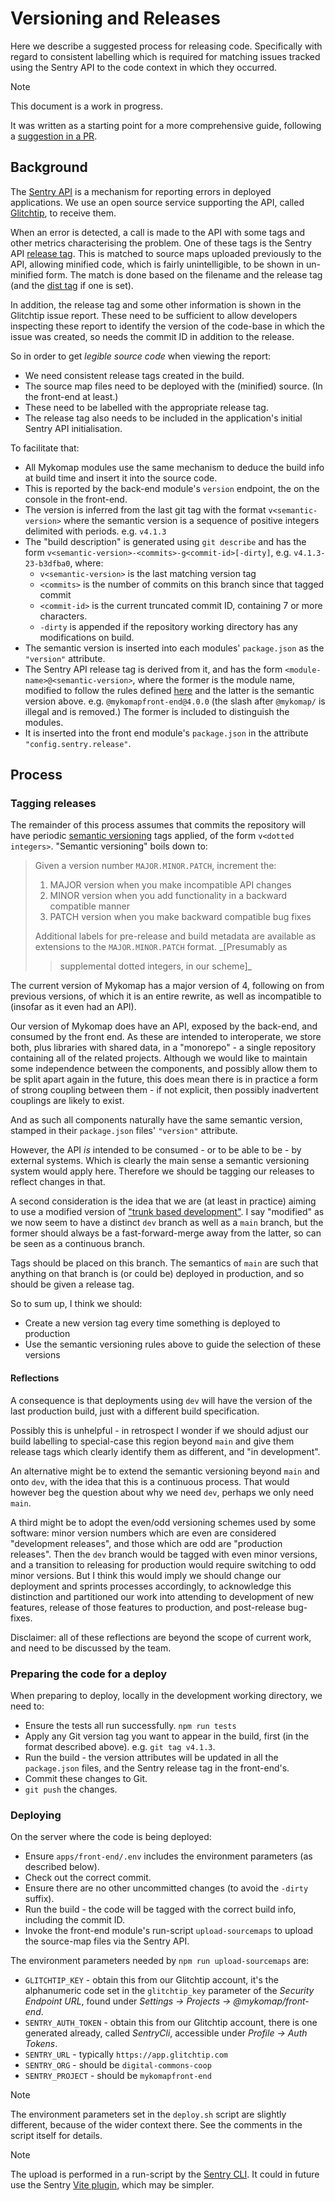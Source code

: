 # Versioning and Releases

Here we describe a suggested process for releasing code. Specifically
with regard to consistent labelling which is required for matching
issues tracked using the Sentry API to the code context in which they
occurred.

> [!NOTE]
>
> This document is a work in progress.
>
> It was written as a starting point for a more comprehensive guide,
> following a [suggestion in a PR][95-glitchtip-sourcemaps].

## Background

The [Sentry API][SentryAPI] is a mechanism for reporting errors in
deployed applications. We use an open source service supporting the
API, called [Glitchtip], to receive them.

When an error is detected, a call is made to the API with some tags
and other metrics characterising the problem. One of these tags is the
Sentry API [release tag][ReleaseTag]. This is matched to source maps
uploaded previously to the API, allowing minified code, which is
fairly unintelligible, to be shown in un-minified form. The match is
done based on the filename and the release tag (and the [dist
tag][DistTag] if one is set).

In addition, the release tag and some other information is shown in
the Glitchtip issue report. These need to be sufficient to allow
developers inspecting these report to identify the version of the
code-base in which the issue was created, so needs the commit ID in
addition to the release.

So in order to get _legible source code_ when viewing the report:

- We need consistent release tags created in the build.
- The source map files need to be deployed with the (minified)
  source. (In the front-end at least.)
- These need to be labelled with the appropriate release tag.
- The release tag also needs to be included in the application's
  initial Sentry API initialisation.

To facilitate that:

- All Mykomap modules use the same mechanism to deduce the build info
  at build time and insert it into the source code.
- This is reported by the back-end module's `version` endpoint, the on
  the console in the front-end.
- The version is inferred from the last git tag with the format
  `v<semantic-version>` where the semantic version is a sequence of
  positive integers delimited with periods. e.g. `v4.1.3`
- The "build description" is generated using `git describe` and has
  the form `v<semantic-version>-<commits>-g<commit-id>[-dirty]`,
  e.g. `v4.1.3-23-b3dfba0`, where:
  - `v<semantic-version>` is the last matching version tag
  - `<commits>` is the number of commits on this branch since that tagged commit
  - `<commit-id>` is the current truncated commit ID, containing 7 or
    more characters.
  - `-dirty` is appended if the repository working directory has any
    modifications on build.
- The semantic version is inserted into each modules' `package.json`
  as the `"version"` attribute.
- The Sentry API release tag is derived from it, and has the form
  `<module-name>@<semantic-version>`, where the former is the module
  name, modified to follow the rules defined [here][ReleaseTag] and
  the latter is the semantic version above.
  e.g. `@mykomapfront-end@4.0.0` (the slash after `@mykomap/` is
  illegal and is removed.) The former is included to distinguish the
  modules.
- It is inserted into the front end module's `package.json` in the
  attribute `"config.sentry.release"`.

## Process

### Tagging releases

The remainder of this process assumes that commits the repository will
have periodic [semantic versioning][SemVer] tags applied, of the form `v<dotted
integers>`. "Semantic versioning" boils down to:

> Given a version number `MAJOR.MINOR.PATCH`, increment the:
>
> 1. MAJOR version when you make incompatible API changes
> 2. MINOR version when you add functionality in a backward compatible manner
> 3. PATCH version when you make backward compatible bug fixes
>
> Additional labels for pre-release and build metadata are available
> as extensions to the `MAJOR.MINOR.PATCH` format. \_[Presumably as
>
> > supplemental dotted integers, in our scheme]\_

The current version of Mykomap has a major version of 4, following on
from previous versions, of which it is an entire rewrite, as well as
incompatible to (insofar as it even had an API).

Our version of Mykomap does have an API, exposed by the back-end, and
consumed by the front end. As these are intended to interoperate, we
store both, plus libraries with shared data, in a "monorepo" - a
single repository containing all of the related projects. Although we
would like to maintain some independence between the components, and
possibly allow them to be split apart again in the future, this does
mean there is in practice a form of strong coupling between them - if
not explicit, then possibly inadvertent couplings are likely to exist.

And as such all components naturally have the same semantic version,
stamped in their `package.json` files' `"version"` attribute.

However, the API _is_ intended to be consumed - or to be able to be -
by external systems. Which is clearly the main sense a semantic
versioning system would apply here. Therefore we should be tagging our
releases to reflect changes in that.

A second consideration is the idea that we are (at least in practice)
aiming to use a modified version of ["trunk based
development"][TrunkBasedDevelopment]. I say "modified" as we now seem
to have a distinct `dev` branch as well as a `main` branch, but the
former should always be a fast-forward-merge away from the latter, so
can be seen as a continuous branch.

Tags should be placed on this branch. The semantics of `main` are such
that anything on that branch is (or could be) deployed in production,
and so should be given a release tag.

So to sum up, I think we should:

- Create a new version tag every time something is deployed to
  production
- Use the semantic versioning rules above to guide the selection of
  these versions

#### Reflections

A consequence is that deployments using `dev` will have the version of
the last production build, just with a different build specification.

Possibly this is unhelpful - in retrospect I wonder if we should
adjust our build labelling to special-case this region beyond `main`
and give them release tags which clearly identify them as different,
and "in development".

An alternative might be to extend the semantic versioning beyond
`main` and onto `dev`, with the idea that this is a continuous
process. That would however beg the question about why we need `dev`,
perhaps we only need `main`.

A third might be to adopt the even/odd versioning schemes used by some
software: minor version numbers which are even are considered
"development releases", and those which are odd are "production
releases". Then the `dev` branch would be tagged with even minor
versions, and a transition to releasing for production would require
switching to odd minor versions. But I think this would imply we
should change our deployment and sprints processes accordingly, to
acknowledge this distinction and partitioned our work into attending
to development of new features, release of those features to
production, and post-release bug-fixes.

Disclaimer: all of these reflections are beyond the scope of current
work, and need to be discussed by the team.

### Preparing the code for a deploy

When preparing to deploy, locally in the development working
directory, we need to:

- Ensure the tests all run successfully. `npm run tests`
- Apply any Git version tag you want to appear in the build, first (in
  the format described above). e.g. `git tag v4.1.3`.
- Run the build - the version attributes will be updated in all the
  `package.json` files, and the Sentry release tag in the front-end's.
- Commit these changes to Git.
- `git push` the changes.

### Deploying

On the server where the code is being deployed:

- Ensure `apps/front-end/.env` includes the environment parameters (as described below).
- Check out the correct commit.
- Ensure there are no other uncommitted changes (to avoid the `-dirty`
  suffix).
- Run the build - the code will be tagged with the correct build info,
  including the commit ID.
- Invoke the front-end module's run-script `upload-sourcemaps` to
  upload the source-map files via the Sentry API.

The environment parameters needed by `npm run upload-sourcemaps` are:

- `GLITCHTIP_KEY` - obtain this from our Glitchtip account, it's the
  alphanumeric code set in the `glitchtip_key` parameter of the
  _Security Endpoint URL_, found under _Settings -> Projects ->
  @mykomap/front-end_.
- `SENTRY_AUTH_TOKEN` - obtain this from our Glitchtip account, there
  is one generated already, called _SentryCli_, accessible under
  _Profile -> Auth Tokens_.
- `SENTRY_URL` - typically `https://app.glitchtip.com`
- `SENTRY_ORG` - should be `digital-commons-coop`
- `SENTRY_PROJECT` - should be `mykomapfront-end`

> [!NOTE]
>
> The environment parameters set in the `deploy.sh` script are
> slightly different, because of the wider context there. See the
> comments in the script itself for details.

> [!NOTE]
>
> The upload is performed in a run-script by the [Sentry CLI][SentryCLI].
> It could in future use the Sentry [Vite plugin][SentryVite], which may be simpler.

[95-glitchtip-sourcemaps]: https://github.com/DigitalCommons/mykomap-monolith/pull/129#pullrequestreview-2717344967
[DistTag]: https://docs.sentry.io/platforms/javascript/sourcemaps/uploading/cli/#optional-steps
[Glitchtip]: https://glitchtip.com/
[ReleaseTag]: https://docs.sentry.io/platforms/javascript/configuration/releases/#setting-a-release
[SemVer]: https://semver.org/
[SentryAPI]: https://docs.sentry.io/
[SentryCLI]: https://docs.sentry.io/platforms/javascript/sourcemaps/uploading/cli/
[SentryVite]: https://docs.sentry.io/platforms/javascript/sourcemaps/uploading/vite/
[TrunkBasedDevelopment]: https://trunkbaseddevelopment.com/
